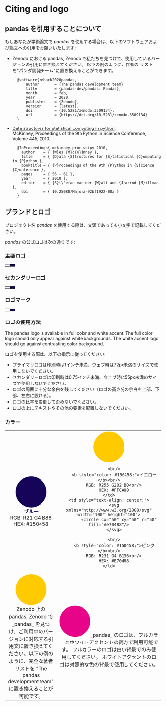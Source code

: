 # Citing and logo

## pandas を引用することについて

もしあなたが学術論文で _pandas_ を使用する場合は、以下のソフトウェアおよび論文への引用をお願いいたします:

- Zenodo における pandas,
   Zenodo で私たちを見つけて、使用しているバージョンの引用に置き換えてください。 以下の例のように、作者の
   リストを"パンダ開発チーム"に置き換えることができます。

   ```
     @software{reback2020pandas,
         author       = {The pandas development team},
         title        = {pandas-dev/pandas: Pandas},
         month        = feb,
         year         = 2020,
         publisher    = {Zenodo},
         version      = {latest},
         doi          = {10.5281/zenodo.3509134},
         url          = {https://doi.org/10.5281/zenodo.3509134}
     }
   ```

- [Data structures for statistical computing in python](https://pub.curvenote.com/01908378-3686-7168-a380-d82bbf21c799/public/mckinney-57fc0d4e8a08cd7f26a4b8bf468a71f4.pdf),\
   McKinney, Proceedings of the 9th Python in Science Conference, Volume 445, 2010.

   ```
     @InProceedings{ mckinney-proc-scipy-2010,
       author    = { {W}es {M}c{K}inney },
       title     = { {D}ata {S}tructures for {S}tatistical {C}omputing in {P}ython },
       booktitle = { {P}roceedings of the 9th {P}ython in {S}cience {C}onference },
       pages     = { 56 - 61 },
       year      = { 2010 },
       editor    = { {S}t\'efan van der {W}alt and {J}arrod {M}illman },
       doi       = { 10.25080/Majora-92bf1922-00a }
     }
   ```

## ブランドとロゴ

プロジェクト名 _pandas_ を使用する際は、文頭であっても小文字で記載してください。

_pandas_ の公式ロゴは次の通りです:

### 主要ロゴ

<table class="table logo">
    <tbody><tr>
        <td>
            <img alt="" src="{{ base_url }}static/img/pandas.svg"/>
        </td>
        <td style="background-color: #150458">
            <img alt="" src="{{ base_url }}static/img/pandas_white.svg"/>
        </td>
    </tr>
</tbody></table>

### セカンダリーロゴ

<table class="table logo">
    <tbody><tr>
        <td>
            <img alt="" src="{{ base_url }}static/img/pandas_secondary.svg"/>
        </td>
        <td style="background-color: #150458">
            <img alt="" src="{{ base_url }}static/img/pandas_secondary_white.svg"/>
        </td>
    </tr>
</tbody></table>

### ロゴマーク

<table class="table logo">
    <tbody><tr>
        <td>
            <img alt="" src="{{ base_url }}static/img/pandas_mark.svg"/>
        </td>
        <td style="background-color: #150458">
            <img alt="" src="{{ base_url }}static/img/pandas_mark_white.svg"/>
        </td>
    </tr>
</tbody></table>

### ロゴの使用方法

The pandas logo is available in full color and white accent.
The full color logo should only appear against white backgrounds.
The white accent logo should go against contrasting color background.

ロゴを使用する際は、以下の指示に従ってください:

- プライマリロゴは印刷時は1インチ未満、ウェブ時は72px未満のサイズで使用しないでください。
- セカンダリーロゴは印刷時は0.75インチ未満、ウェブ時は55px未満のサイズで使用しないでください。
- ロゴの周囲に十分な余白を残してください（ロゴの高さ分の余白を上部、下部、左右に設ける）。
- ロゴの比率を変更して歪めないでください。
- ロゴの上にテキストやその他の要素を配置しないでください。

### カラー

<table class="table">
    <tbody><tr>
        <td style="text-align: center;">
            <svg xmlns="http://www.w3.org/2000/svg" width="100" height="100">
                <circle cx="50" cy="50" r="50" fill="#150458"/>
            </svg>        <br/>
        <b style="color: #150458;">ブルー</b><br/>
        RGB: R21 G4 B88<br/>
        HEX: #150458
    </td>
    <td style="text-align: center;">
        <svg xmlns="http://www.w3.org/2000/svg" width="100" height="100">
            <circle cx="50" cy="50" r="50" fill="#ffca00"/>
        </svg>
        
        <br/>
        <b style="color: #150458;">イエロー</b><br/>
        RGB: R255 G202 B0<br/>
        HEX: #FFCA00
    </td>
    <td style="text-align: center;">
        <svg xmlns="http://www.w3.org/2000/svg" width="100" height="100">
            <circle cx="50" cy="50" r="50" fill="#e70488"/>
        </svg>
        
        <br/>
        <b style="color: #150458;">ピンク</b><br/>
        RGB: R231 G4 B136<br/>
        HEX: #E70488
    </td>
</tr></td>
        <td style="text-align: center;">
            <svg xmlns="http://www.w3.org/2000/svg" width="100" height="100">
                <circle cx="50" cy="50" r="50" fill="#ffca00"/>
            </svg>Zenodo 上の pandas,  
Zenodo で _pandas_ を見つけ、ご利用中のバージョンに対応する引用文に置き換えてください。以下の例のように、完全な著者リストを "The pandas development team" に置き換えることが可能です。</td>
        <td style="text-align: center;">
            <svg xmlns="http://www.w3.org/2000/svg" width="100" height="100">
                <circle cx="50" cy="50" r="50" fill="#e70488"/>
            </svg>_pandas_ のロゴは、フルカラーとホワイトアクセントの両方で利用可能です。  
フルカラーのロゴは白い背景でのみ使用してください。  
ホワイトアクセントのロゴは対照的な色の背景で使用してください。</td>
    </tr>
</tbody></table>
